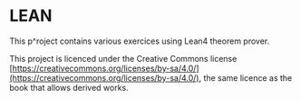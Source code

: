 # LEAN

This p^roject contains various exercices using Lean4 theorem prover.

This project is licenced under the Creative Commons license  [https://creativecommons.org/licenses/by-sa/4.0/](https://creativecommons.org/licenses/by-sa/4.0/), the same licence as the book that allows derived works.


